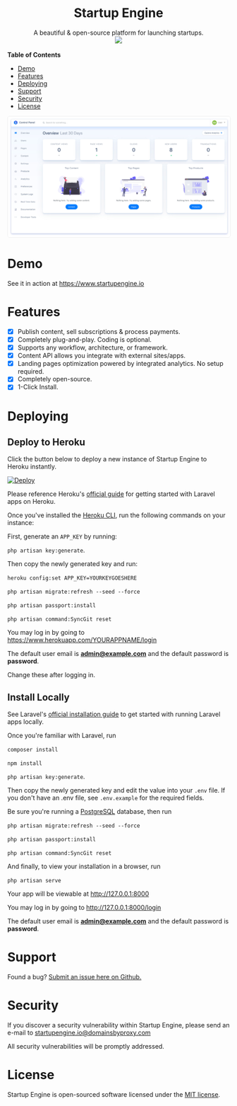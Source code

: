 <div align="center" style="width:100%;">
<h1>Startup Engine</h1>
A beautiful & open-source platform for launching startups.<br>
<img src="storage/docs/images/logo.png" width="100">    
</div>

**Table of Contents** 

- [Demo](#demo)
- [Features](#features)   
- [Deploying](#deploying)
- [Support](#support)
- [Security](#security)
- [License](#license)


<img src="storage/docs/screenshots/admin.jpg" alt="Startup Engine Admin Panel" style="border:1px solid #eee;border-radius:5px;"><br>

# Demo

See it in action at https://www.startupengine.io

# Features 

* [x] Publish content, sell subscriptions & process payments.
* [x] Completely plug-and-play. Coding is optional.
* [x] Supports any workflow, architecture, or framework.
* [x] Content API allows you integrate with external sites/apps.
* [x] Landing pages optimization powered by integrated analytics. No setup required.
* [x] Completely open-source.
* [x] 1-Click Install.

# Deploying

## Deploy to Heroku

Click the button below to deploy a new instance of Startup Engine to Heroku instantly.

[![Deploy](https://www.herokucdn.com/deploy/button.svg)](https://heroku.com/deploy?template=https://github.com/luckyrabbitllc/StartupEngine)

Please reference Heroku's [official guide](https://devcenter.heroku.com/articles/getting-started-with-laravel) for getting started with Laravel apps on Heroku.

Once you've installed the [Heroku CLI](https://devcenter.heroku.com/articles/heroku-cli), run the following commands on your instance:

First, generate an `APP_KEY` by running: 

`php artisan key:generate`. 

Then copy the newly generated key and run:
 
`heroku config:set APP_KEY=YOURKEYGOESHERE` 

`php artisan migrate:refresh --seed --force`

`php artisan passport:install`

`php artisan command:SyncGit reset`

You may log in by going to https://www.herokuapp.com/YOURAPPNAME/login

The default user email is **admin@example.com** and the default password is **password**.

Change these after logging in.

## Install Locally

See Laravel's [official installation guide](https://laravel.com/docs/5.6/installation) to get started with running Laravel apps locally.
 
Once you're familiar with Laravel, run

`composer install`

`npm install`

`php artisan key:generate`. 

Then copy the newly generated key and edit the value into your `.env` file. If you don't have an .env file, see `.env.example` for the required fields. 

Be sure you're running a [PostgreSQL](https://www.postgresql.org/) database, then run

`php artisan migrate:refresh --seed --force`

`php artisan passport:install`

`php artisan command:SyncGit reset`

And finally, to view your installation in a browser, run

`php artisan serve`

Your app will be viewable at http://127.0.0.1:8000

You may log in by going to http://127.0.0.1:8000/login

The default user email is **admin@example.com** and the default password is **password**.

# Support

Found a bug? [Submit an issue here on Github.](https://github.com/luckyrabbitllc/startupengine/issues)

# Security 

If you discover a security vulnerability within Startup Engine, please send an e-mail to startupengine.io@domainsbyproxy.com
 
All security vulnerabilities will be promptly addressed.

# License

Startup Engine is open-sourced software licensed under the [MIT license](http://opensource.org/licenses/MIT).